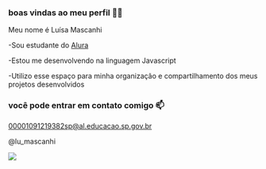 ### boas vindas ao meu perfil 🌸🤍

Meu nome é Luísa Mascanhi

-Sou estudante do [Alura](https://www.alura.com.br)

-Estou me desenvolvendo na linguagem Javascript

-Utilizo esse espaço para minha organização e compartilhamento dos meus projetos desenvolvidos

### você pode entrar em contato comigo 📫

00001091219382sp@al.educacao.sp.gov.br

@lu_mascanhi

![](https://media1.tenor.com/m/s9yLYzDwk78AAAAC/%E3%81%8A%E3%82%81%E3%81%A7%E3%81%A8%E3%81%86-%E5%AC%89%E3%81%97%E3%81%84.gif)
